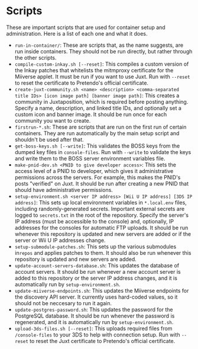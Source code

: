 # Scripts

These are important scripts that are used for container setup and
administration. Here is a list of each one and what it does.

- `run-in-container/`: These are scripts that, as the name suggests, are run
  inside containers. They should not be run directly, but rather through the
  other scripts.
- `compile-custom-inkay.sh [--reset]`: This compiles a custom version of the
  Inkay patches that whitelists the mitmproxy certificate for the Miiverse
  applet. It must be run if you want to use Juxt. Run with `--reset` to reset
  the certificate to Pretendo's official certificate.
- `create-juxt-community.sh <name> <description> <comma-separated title IDs> [icon image path] [banner image path]`:
  This creates a community in Juxtaposition, which is required before posting
  anything. Specify a name, description, and linked title IDs, and optionally
  set a custom icon and banner image. It should be run once for each community
  you want to create.
- `firstrun-*.sh`: These are scripts that are run on the first run of certain
  containers. They are run automatically by the main setup script and shouldn't
  be used after that.
- `get-boss-keys.sh [--write]`: This validates the BOSS keys from the dumped key
  files in `console-files`. Run with `--write` to validate the keys and write
  them to the BOSS server environment variables file.
- `make-pnid-dev.sh <PNID to give developer access>`: This sets the access level
  of a PNID to developer, which gives it administrative permissions across the
  servers. For example, this makes the PNID's posts "verified" on Juxt. It
  should be run after creating a new PNID that should have administrative
  permissions.
- `setup-environment.sh <server IP address> [Wii U IP address] [3DS IP address]`:
  This sets up local environment variables in `*.local.env` files, including
  randomly-generated secrets. Important external secrets are logged to
  `secrets.txt` in the root of the repository. Specify the server's IP address
  (must be accessible to the console) and, optionally, IP addresses for the
  consoles for automatic FTP uploads. It should be run whenever this repository
  is updated and new servers are added or if the server or Wii U IP addresses
  change.
- `setup-submodule-patches.sh`: This sets up the various submodules in`repos`
  and applies patches to them. It should also be run whenever this repository is
  updated and new servers are added.
- `update-account-servers-database.sh`: This updates the database of account
  servers. It should be run whenever a new account server is added to this
  repository or the server IP address changes, and it is automatically run by
  `setup-environment.sh`.
- `update-miiverse-endpoints.sh`: This updates the Miiverse endpoints for the
  discovery API server. It currently uses hard-coded values, so it should not be
  neccesary to run it again.
- `update-postgres-password.sh`: This updates the password for the PostgreSQL
  database. It should be run whenever the password is regenerated, and it is
  automatically run by `setup-environment.sh`.
- `upload-3ds-files.sh [--reset]`: This uploads required files from
  `/console-files` to your 3DS to help with connection setup. Run with `--reset`
  to reset the Juxt certificate to Pretendo's official certificate.
